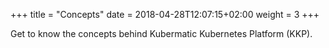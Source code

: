+++
title = "Concepts"
date = 2018-04-28T12:07:15+02:00
weight = 3
+++

Get to know the concepts behind Kubermatic Kubernetes Platform (KKP).
